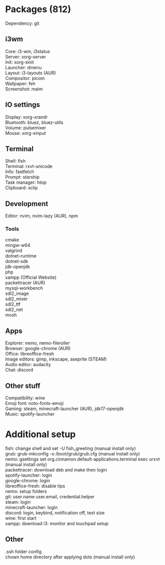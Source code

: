 # Packages (812)

Dependency: git

## i3wm
Core: i3-wm, i3status\
Server: xorg-server\
Init: xorg-xinit\
Launcher: dmenu\
Layout: i3-layouts (AUR)\
Compositor: picom\
Wallpaper: feh\
Screenshot: maim

## IO settings
Display: xorg-xrandr\
Bluetooth: bluez, bluez-utils\
Volume: pulsemixer\
Mouse: xorg-xinput

## Terminal
Shell: fish\
Terminal: rxvt-unicode\
Info: fastfetch\
Prompt: starship\
Task manager: htop\
Clipboard: xclip

## Development
Editor: nvim, nvim-lazy (AUR), npm

### Tools
cmake\
mingw-w64\
valgrind\
dotnet-runtime\
dotnet-sdk\
jdk-openjdk\
php\
xampp (Official Website)\
packettracer (AUR)\
mysql-workbench\
sdl2_image\
sdl2_mixer\
sdl2_ttf\
sdl2_net\
mosh

## Apps
Explorer: nemo, nemo-fileroller\
Browser: google-chrome (AUR)\
Office: libreoffice-fresh\
Image editors: gimp, inkscape, aseprite (STEAM)\
Audio editor: audacity\
Chat: discord

## Other stuff
Compatibility: wine\
Emoji font: noto-fonts-emoji\
Gaming: steam, minecraft-launcher (AUR),  jdk17-openjdk\
Music: spotify-launcher

# Additional setup
fish: change shell and set -U fish_greeting (manual install only)\
grub: grub-mkconfig -o /boot/grub/grub.cfg (manual install only)\
nemo: gsettings set org.cinnamon.default-applications.terminal exec urxvt (manual install only)\
packettracer: download deb and make then login\
spotify-launcher: login\
google-chrome: login\
libreoffice-fresh: disable tips\
nemo: setup folders\
git: user.name user.email, credential.helper\
steam: login\
minecraft-launcher: login\
discord: login, keybind, notification off, text size\
wine: first start\
xampp: download
i3: monitor and touchpad setup

## Other
.ssh folder config\
chown home directory after applying dots (manual install only)
